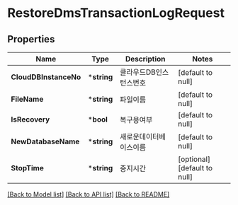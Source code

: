 # RestoreDmsTransactionLogRequest

## Properties
Name | Type | Description | Notes
------------ | ------------- | ------------- | -------------
**CloudDBInstanceNo** | ***string** | 클라우드DB인스턴스번호 | [default to null]
**FileName** | ***string** | 파일이름 | [default to null]
**IsRecovery** | ***bool** | 복구용여부 | [default to null]
**NewDatabaseName** | ***string** | 새로운데이터베이스이름 | [default to null]
**StopTime** | ***string** | 중지시간 | [optional] [default to null]

[[Back to Model list]](../README.md#documentation-for-models) [[Back to API list]](../README.md#documentation-for-api-endpoints) [[Back to README]](../README.md)


